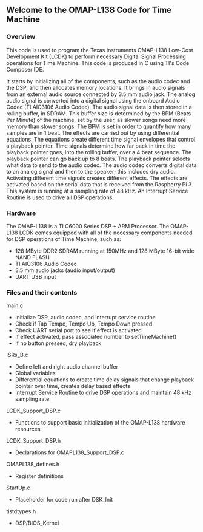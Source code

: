 ## Welcome to the OMAP-L138 Code for Time Machine  

### Overview
This code is used to program the Texas Instruments OMAP-L138 Low-Cost Development Kit (LCDK) to perform necessary Digital Signal Processing operations for Time Machine. This code is produced in C using TI's Code Composer IDE. 

It starts by initializing all of the components, such as the audio codec and the DSP, and then allocates memory locations. It brings in audio signals from an external audio source connected by 3.5 mm audio jack. The analog audio signal is converted into a digital signal using the onboard Audio Codec (TI AIC3106 Audio Codec). The audio signal data is then stored in a rolling buffer, in SDRAM. This buffer size is determined by the BPM (Beats Per Minute) of the machine, set by the user, as slower songs need more memory than slower songs. The BPM is set in order to quantify how many samples are in 1 beat. The effects are carried out by using differential equations. The equations create different time signal envelopes that control a playback pointer. Time signals determine how far back in time the playback pointer goes, into the rolling buffer, over a 4 beat sequence. The playback pointer can go back up to 8 beats. The playback pointer selects what data to send to the audio codec. The audio codec converts digital data to an analog signal and then to the speaker; this includes dry audio. Activating different time signals creates different effects. The effects are activated based on the serial data that is received from the Raspberry Pi 3. This system is running at a sampling rate of 48 kHz. An Interrupt Service Routine is used to drive all DSP operations. 

### Hardware
The OMAP-L138 is a TI C6000 Series DSP + ARM Processor. The OMAP-L138 LCDK comes equipped with all of the necessary components needed for DSP operations of Time Machine, such as:
  - 128 MByte DDR2 SDRAM running at 150MHz and 128 MByte 16-bit wide NAND FLASH
  - TI AIC3106 Audio Codec 
  - 3.5 mm audio jacks (audio input/output)
  - UART USB input
  
### Files and their contents

main.c
  - Initialize DSP, audio codec, and interrupt service routine
  - Check if Tap Tempo, Tempo Up, Tempo Down pressed
  - Check UART serial port to see if effect is activated
  - If effect activated, pass associated number to setTimeMachine()
  - If no button pressed, dry playback

ISRs_B.c
  - Define left and right audio channel buffer
  - Global variables 
  - Differential equations to create time delay signals that change playback pointer over time, creates delay based effects
  - Interrupt Service Routine to drive DSP operations and maintain 48 kHz sampling rate

LCDK_Support_DSP.c
  - Functions to support basic initialization of the OMAP-L138 hardware resources

LCDK_Support_DSP.h
  - Declarations for OMAPL138_Support_DSP.c

OMAPL138_defines.h
  - Register definitions
  
StartUp.c
  - Placeholder for code run after DSK_Init

tistdtypes.h
  - DSP/BIOS_Kernel



  
